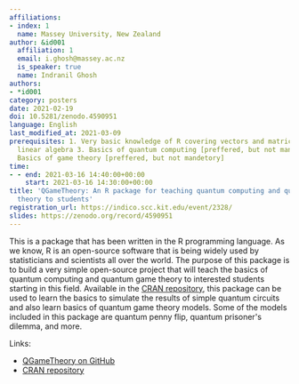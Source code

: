 ```yaml
---
affiliations:
- index: 1
  name: Massey University, New Zealand
author: &id001
  affiliation: 1
  email: i.ghosh@massey.ac.nz
  is_speaker: true
  name: Indranil Ghosh
authors:
- *id001
category: posters
date: 2021-02-19
doi: 10.5281/zenodo.4590951
language: English
last_modified_at: 2021-03-09
prerequisites: 1. Very basic knowledge of R covering vectors and matrices 2. First-year
  linear algebra 3. Basics of quantum computing [preffered, but not mandetory] 4.
  Basics of game theory [preffered, but not mandetory]
time:
- - end: 2021-03-16 14:40:00+00:00
    start: 2021-03-16 14:30:00+00:00
title: 'QGameTheory: An R package for teaching quantum computing and quantum game
  theory to students'
registration_url: https://indico.scc.kit.edu/event/2328/
slides: https://zenodo.org/record/4590951
---
```


This is a package that has been written in the R programming language. As we know, R is an open-source software that is being widely used by statisticians and scientists all over the world. The purpose of this package is to build a very simple open-source project that will teach the basics of quantum computing and quantum game theory to interested students starting in this field. Available in the [CRAN repository](https://cran.r-project.org/web/packages/QGameTheory/index.html), this package can be used to learn the basics to simulate the results of simple quantum circuits and also learn basics of quantum game theory models. Some of the models included in this package are quantum penny flip, quantum prisoner's dilemma, and more.

Links:
* [QGameTheory on GitHub](https://github.com/indrag49/QGameTheory)
* [CRAN repository](https://cran.r-project.org/web/packages/QGameTheory/index.html)
